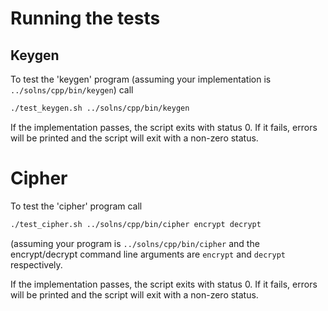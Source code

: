 # Running the tests

## Keygen

To test the 'keygen' program (assuming your implementation is `../solns/cpp/bin/keygen`) call

```sh
./test_keygen.sh ../solns/cpp/bin/keygen
```

If the implementation passes, the script exits with status 0. If it fails, errors will be printed and the script will exit with a non-zero status.

# Cipher

To test the 'cipher' program call

```sh
./test_cipher.sh ../solns/cpp/bin/cipher encrypt decrypt
```

(assuming your program is `../solns/cpp/bin/cipher` and the encrypt/decrypt command line arguments are `encrypt` and `decrypt` respectively.

If the implementation passes, the script exits with status 0. If it fails, errors will be printed and the script will exit with a non-zero status.
